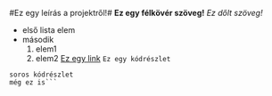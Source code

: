 #Ez egy leírás a projektről!#
**Ez egy félkövér szöveg!**
*Ez dőlt szöveg!*
- első lista elem
- második
  1. elem1
  2. elem2
[Ez egy link](www.google.com)
`Ez egy kódrészlet`
```Ez egy több
soros kódrészlet
még ez is```

